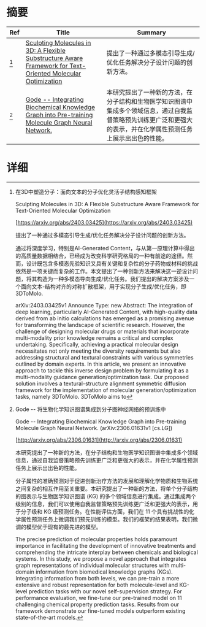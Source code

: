# 摘要

| Ref | Title | Summary |
| --- | --- | --- |
| [^1] | [Sculpting Molecules in 3D: A Flexible Substructure Aware Framework for Text-Oriented Molecular Optimization](https://arxiv.org/abs/2403.03425) | 提出了一种通过多模态引导生成/优化任务解决分子设计问题的创新方法。 |
| [^2] | [Gode -- Integrating Biochemical Knowledge Graph into Pre-training Molecule Graph Neural Network.](http://arxiv.org/abs/2306.01631) | 本研究提出了一种新的方法，在分子结构和生物医学知识图谱中集成多个领域信息，通过自我监督策略预先训练更广泛和更强大的表示，并在化学属性预测任务上展示出出色的性能。 |

# 详细

[^1]: 在3D中塑造分子：面向文本的分子优化灵活子结构感知框架

    Sculpting Molecules in 3D: A Flexible Substructure Aware Framework for Text-Oriented Molecular Optimization

    [https://arxiv.org/abs/2403.03425](https://arxiv.org/abs/2403.03425)

    提出了一种通过多模态引导生成/优化任务解决分子设计问题的创新方法。

    

    通过将深度学习，特别是AI-Generated Content，与从第一原理计算中得出的高质量数据相结合，已经成为改变科学研究格局的一种有前途的途径。然而，设计既包含多模态先验知识又具有关键和复杂性的分子药物或材料的挑战依然是一项关键而复杂的工作。本文提出了一种创新方法来解决这一逆设计问题，将其构造为一种多模态导向生成/优化任务。我们提出的解决方案涉及一个面向文本-结构对齐的对称扩散框架，用于实现分子生成/优化任务，即3DToMolo.

    arXiv:2403.03425v1 Announce Type: new  Abstract: The integration of deep learning, particularly AI-Generated Content, with high-quality data derived from ab initio calculations has emerged as a promising avenue for transforming the landscape of scientific research. However, the challenge of designing molecular drugs or materials that incorporate multi-modality prior knowledge remains a critical and complex undertaking. Specifically, achieving a practical molecular design necessitates not only meeting the diversity requirements but also addressing structural and textural constraints with various symmetries outlined by domain experts. In this article, we present an innovative approach to tackle this inverse design problem by formulating it as a multi-modality guidance generation/optimization task. Our proposed solution involves a textural-structure alignment symmetric diffusion framework for the implementation of molecular generation/optimization tasks, namely 3DToMolo. 3DToMolo aims to 
    
[^2]: Gode -- 将生物化学知识图谱集成到分子图神经网络的预训练中

    Gode -- Integrating Biochemical Knowledge Graph into Pre-training Molecule Graph Neural Network. (arXiv:2306.01631v1 [cs.LG])

    [http://arxiv.org/abs/2306.01631](http://arxiv.org/abs/2306.01631)

    本研究提出了一种新的方法，在分子结构和生物医学知识图谱中集成多个领域信息，通过自我监督策略预先训练更广泛和更强大的表示，并在化学属性预测任务上展示出出色的性能。

    

    分子属性的准确预测对于促进创新治疗方法的发展和理解化学物质和生物系统之间复杂的相互作用至关重要。本研究提出了一种新的方法，将单个分子结构的图表示与生物医学知识图谱 (KG) 的多个领域信息进行集成。通过集成两个级别的信息，我们可以使用自我监督策略预先训练更广泛和更强大的表示，用于分子级和 KG 级预测任务。在性能评估方面，我们在 11 个具有挑战性的化学属性预测任务上微调我们预先训练的模型。我们的框架的结果表明，我们微调的模型优于现有的最先进的模型。

    The precise prediction of molecular properties holds paramount importance in facilitating the development of innovative treatments and comprehending the intricate interplay between chemicals and biological systems. In this study, we propose a novel approach that integrates graph representations of individual molecular structures with multi-domain information from biomedical knowledge graphs (KGs). Integrating information from both levels, we can pre-train a more extensive and robust representation for both molecule-level and KG-level prediction tasks with our novel self-supervision strategy. For performance evaluation, we fine-tune our pre-trained model on 11 challenging chemical property prediction tasks. Results from our framework demonstrate our fine-tuned models outperform existing state-of-the-art models.
    

